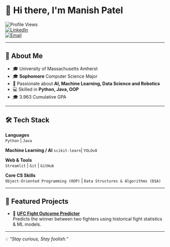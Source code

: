 # 👋 Hi there, I'm Manish Patel  

![Profile Views](https://komarev.com/ghpvc/?username=manishpatel&color=blue)  
[![LinkedIn](https://img.shields.io/badge/LinkedIn-0077B5?style=flat&logo=linkedin&logoColor=white)](https://linkedin.com/in/manish-patel-459812310)   
[![Email](https://img.shields.io/badge/Email-D14836?style=flat&logo=gmail&logoColor=white)](mailto:mmarri@umass.edu)  

---

## 🚀 About Me  
- 🎓 University of Massachusetts Amherst
- 🎓 **Sophomore** Computer Science Major  
- 🤖 Passionate about **AI, Machine Learning, Data Science and Robotics**  
- 💻 Skilled in **Python, Java, OOP**  
- 🎓 3.963 Cumulative GPA

---

## 🛠 Tech Stack  

**Languages**  
`Python` | `Java`  

**Machine Learning / AI**
`scikit-learn`| `YOLOv8`  

**Web & Tools**  
`Streamlit` | `Git` | `GitHub`  

**Core CS Skills**  
`Object-Oriented Programming (OOP)` | `Data Structures & Algorithms (DSA)`  

---

## 📌 Featured Projects  

- 🥋 **[UFC Fight Outcome Predictor](https://github.com/Manishmarri11/UFC-Match-Outcome-Predictor)**  
  Predicts the winner between two fighters using historical fight statistics & ML models.  

---

💡 *“Stay curious, Stay foolish.”*
